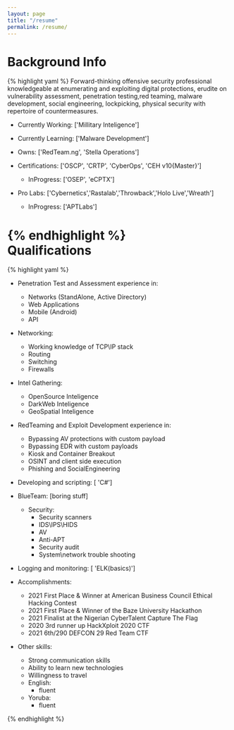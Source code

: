 ```yaml
---
layout: page
title: "/resume"
permalink: /resume/
---
```


Background Info
===============
{% highlight yaml %}
Forward-thinking offensive security professional 
knowledgeable at enumerating and exploiting digital
protections, erudite on vulnerability assessment, penetration testing,red teaming, malware development, social engineering, lockpicking,
physical security with repertoire of countermeasures.

- Currently Working: ['Millitary Inteligence']
- Currently Learning: ['Malware Development']
- Owns: ['RedTeam.ng', 'Stella Operations']

- Certifications: ['OSCP', 'CRTP', 'CyberOps', 'CEH v10{Master}']
  - InProgress: ['OSEP', 'eCPTX']
- Pro Labs: ['Cybernetics','Rastalab','Throwback','Holo Live','Wreath']
  - InProgress: ['APTLabs']
  
{% endhighlight %}
<br>
Qualifications
==============

{% highlight yaml %}
- Penetration Test and Assessment experience in:
  - Networks (StandAlone, Active Directory)
  - Web Applications
  - Mobile (Android)
  - API
- Networking:
  - Working knowledge of TCP\IP stack
  - Routing
  - Switching
  - Firewalls
- Intel Gathering:
  - OpenSource Inteligence
  - DarkWeb Inteligence
  - GeoSpatial Inteligence

- RedTeaming and Exploit Development experience in:   
    - Bypassing AV protections with custom payload
    - Bypassing EDR with custom payloads
    - Kiosk and Container Breakout
    - OSINT and client side execution
    - Phishing and SocialEngineering
 - Developing and scripting: [ 'C#']

- BlueTeam: [boring stuff]
  - Security:
    - Security scanners
    - IDS\IPS\HIDS
    - AV
    - Anti-APT
    - Security audit
    - System\network trouble shooting
 - Logging and monitoring: [ 'ELK(basics)']

- Accomplishments:
  - 2021  First Place & Winner at American Business Council Ethical Hacking Contest
  - 2021  First Place & Winner of the Baze University Hackathon
  - 2021  Finalist at the Nigerian CyberTalent Capture The Flag
  - 2020  3rd runner up HackXploit 2020 CTF 
  - 2021  6th/290 DEFCON 29 Red Team CTF
  


- Other skills:
  - Strong communication skills
  - Ability to learn new technologies
  - Willingness to travel
  - English:
    - fluent
  - Yoruba:
    - fluent  
  
{% endhighlight %}
